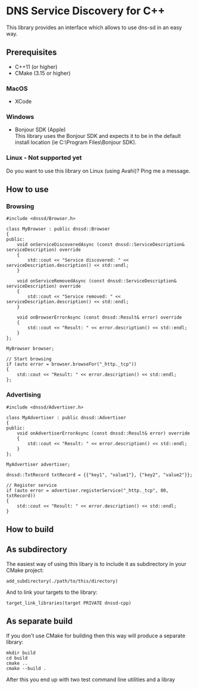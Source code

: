 # DNS Service Discovery for C++
This library provides an interface which allows to use dns-sd in an easy way.

## Prerequisites

* C++11 (or higher)
* CMake (3.15 or higher)

### MacOS
  
* XCode

### Windows

* Bonjour SDK (Apple)  
This library uses the Bonjour SDK and expects it to be in the default install location (ie C:\Program Files\Bonjour SDK).

### Linux - Not supported yet
Do you want to use this library on Linux (using Avahi)? Ping me a message.

## How to use

### Browsing

    #include <dnssd/Browser.h>

    class MyBrowser : public dnssd::Browser
    {
    public:
        void onServiceDiscoveredAsync (const dnssd::ServiceDescription& serviceDescription) override
        {
            std::cout << "Service discovered: " << serviceDescription.description() << std::endl;
        }
    
        void onServiceRemovedAsync (const dnssd::ServiceDescription& serviceDescription) override
        {
            std::cout << "Service removed: " << serviceDescription.description() << std::endl;
        }
    
        void onBrowserErrorAsync (const dnssd::Result& error) override
        {
            std::cout << "Result: " << error.description() << std::endl;
        }
    };

    MyBrowser browser;

    // Start browsing
    if (auto error = browser.browseFor("_http._tcp"))
    {
        std::cout << "Result: " << error.description() << std::endl;
    };
    
### Advertising

    #include <dnssd/Advertiser.h>

    class MyAdvertiser : public dnssd::Advertiser
    {
    public:
        void onAdvertiserErrorAsync (const dnssd::Result& error) override
        {
            std::cout << "Result: " << error.description() << std::endl;
        }
    };

    MyAdvertiser advertiser;

    dnssd::TxtRecord txtRecord = {{"key1", "value1"}, {"key2", "value2"}};

    // Register service
    if (auto error = advertiser.registerService("_http._tcp", 80, txtRecord))
    {
        std::cout << "Result: " << error.description() << std::endl;
    }

## How to build

## As subdirectory

The easiest way of using this libary is to include it as subdirectory in your CMake project:

    add_subdirectory(./path/to/this/directory)
    
And to link your targets to the library:

    target_link_libraries(target PRIVATE dnssd-cpp)
    
## As separate build

If you don't use CMake for building then this way will produce a separate library:

    mkdir build 
    cd build
    cmake ..
    cmake --build .
    
After this you end up with two test command line utilities and a libray
